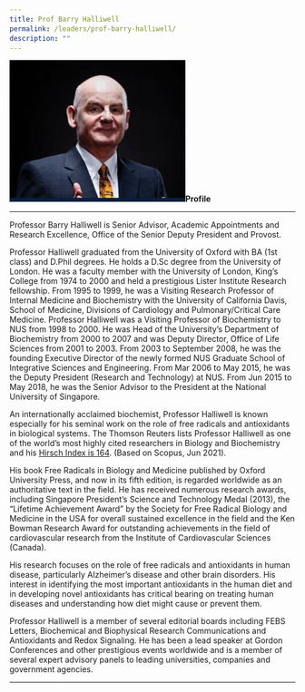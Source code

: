 ```yaml
---
title: Prof Barry Halliwell
permalink: /leaders/prof-barry-halliwell/
description: ""
---
```



![Prof Barry](/images/Leaders/prof%20barry%20halliwell.png)**Profile** 

* * *

Professor Barry Halliwell is Senior Advisor, Academic Appointments and Research Excellence, Office of the Senior Deputy President and Provost. 

Professor Halliwell graduated from the University of Oxford with BA (1st class) and D.Phil degrees. He holds a D.Sc degree from the University of London. He was a faculty member with the University of London, King’s College from 1974 to 2000 and held a prestigious Lister Institute Research fellowship. From 1995 to 1999, he was a Visiting Research Professor of Internal Medicine and Biochemistry with the University of California Davis, School of Medicine, Divisions of Cardiology and Pulmonary/Critical Care Medicine. Professor Halliwell was a Visiting Professor of Biochemistry to NUS from 1998 to 2000. He was Head of the University’s Department of Biochemistry from 2000 to 2007 and was Deputy Director, Office of Life Sciences from 2001 to 2003. From 2003 to September 2008, he was the founding Executive Director of the newly formed NUS Graduate School of Integrative Sciences and Engineering. From Mar 2006 to May 2015, he was the Deputy President (Research and Technology) at NUS. From Jun 2015 to May 2018, he was the Senior Advisor to the President at the National University of Singapore. 

An internationally acclaimed biochemist, Professor Halliwell is known especially for his seminal work on the role of free radicals and antioxidants in biological systems. The Thomson Reuters lists Professor Halliwell as one of the world’s most highly cited researchers in Biology and Biochemistry and his [Hirsch Index is 164](https://www.scopus.com/authid/detail.uri?authorId=7101878919). (Based on Scopus, Jun 2021). 

His book Free Radicals in Biology and Medicine published by Oxford University Press, and now in its fifth edition, is regarded worldwide as an authoritative text in the field. He has received numerous research awards, including Singapore President’s Science and Technology Medal (2013), the “Lifetime Achievement Award” by the Society for Free Radical Biology and Medicine in the USA for overall sustained excellence in the field and the Ken Bowman Research Award for outstanding achievements in the field of cardiovascular research from the Institute of Cardiovascular Sciences (Canada). 

His research focuses on the role of free radicals and antioxidants in human disease, particularly Alzheimer’s disease and other brain disorders. His interest in identifying the most important antioxidants in the human diet and in developing novel antioxidants has critical bearing on treating human diseases and understanding how diet might cause or prevent them. 

Professor Halliwell is a member of several editorial boards including FEBS Letters, Biochemical and Biophysical Research Communications and Antioxidants and Redox Signaling. He has been a lead speaker at Gordon Conferences and other prestigious events worldwide and is a member of several expert advisory panels to leading universities, companies and government agencies. 

* * *